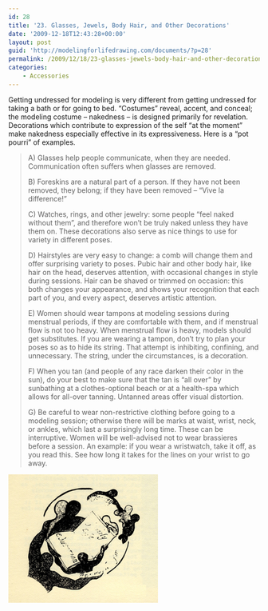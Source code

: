 ```yaml
---
id: 28
title: '23. Glasses, Jewels, Body Hair, and Other Decorations'
date: '2009-12-18T12:43:28+00:00'
layout: post
guid: 'http://modelingforlifedrawing.com/documents/?p=28'
permalink: /2009/12/18/23-glasses-jewels-body-hair-and-other-decorations/
categories:
    - Accessories
---
```


Getting undressed for modeling is very different from getting
undressed for taking a bath or for going to bed. “Costumes” reveal,
accent, and conceal; the modeling costume – nakedness – is designed
primarily for revelation. Decorations which contribute to expression
of the self “at the moment” make nakedness especially effective in
its expressiveness. Here is a “pot pourri” of examples.

> A) Glasses help people communicate, when they are needed.
> Communication often suffers when glasses are removed.
>
> B) Foreskins are a natural part of a person. If they have not
> been removed, they belong; if they have been removed – “Vive
> la difference!”
>
> C) Watches, rings, and other jewelry: some people “feel naked
> without them”, and therefore won’t be truly naked unless
> they have them on. These decorations also serve as nice
> things to use for variety in different poses.
>
> D) Hairstyles are very easy to change: a comb will change them
> and offer surprising variety to poses. Pubic hair and other
> body hair, like hair on the head, deserves attention, with
> occasional changes in style during sessions. Hair can be
> shaved or trimmed on occasion: this both changes your
> appearance, and shows your recognition that each part of you, and every aspect, deserves artistic attention.
>
> E) Women should wear tampons at modeling sessions during
> menstrual periods, if they are comfortable with them, and
> if menstrual flow is not too heavy. When menstrual flow
> is heavy, models should get substitutes. If you are
> wearing a tampon, don’t try to plan your poses so as to hide
> its string. That attempt is inhibiting, confining, and
> unnecessary. The string, under the circumstances, is a
> decoration.
>
> F) When you tan (and people of any race darken their color in
> the sun), do your best to make sure that the tan is “all
> over” by sunbathing at a clothes-optional beach or at a
> health-spa which allows for all-over tanning. Untanned
> areas offer visual distortion.
>
> G) Be careful to wear non-restrictive clothing before going to
> a modeling session; otherwise there will be marks at waist,
> wrist, neck, or ankles, which last a surprisingly long time.
> These can be interruptive. Women will be well-advised not
> to wear brassieres before a session. An example: if you
> wear a wristwatch, take it off, as you read this. See how
> long it takes for the lines on your wrist to go away.

![](/images/22_FamilyLifeEducation_sm.jpg)
